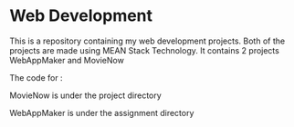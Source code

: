 # Web Development

This is a repository containing my web development projects. Both of the projects are made using MEAN Stack Technology.
It contains 2 projects WebAppMaker and MovieNow

The code for :

MovieNow is under the project directory

WebAppMaker is under the assignment directory
